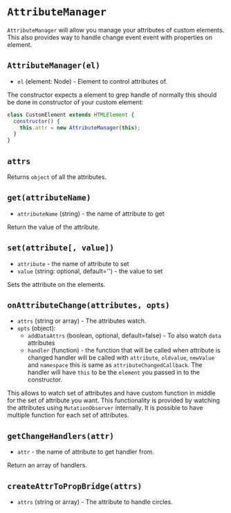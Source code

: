 # `AttributeManager`

`AttributeManager` will allow you manage your attributes of custom elements.
This also provides way to handle change event event with properties on element.

## `AttributeManager(el)`

  * `el` (element: Node) - Element to control attributes of.

The constructor expects a element to grep handle of normally this
should be done in constructor of your custom element:
```javascript
class CustomElement extends HTMLElement {
  constructor() {
    this.attr = new AttributeManager(this);
  }
}
```

## `attrs`

Returns `object` of all the attributes.

## `get(attributeName)`

  * `attributeName` (string) - the name of attribute to get

Return the value of the attribute.

## `set(attribute[, value])`

  * `attribute` - the name of attribute to set
  * `value` (string: optional, default='') - the value to set

Sets the attribute on the elements.

## `onAttributeChange(attributes, opts)`

  * `attrs` (string or array) - The attributes watch.
  * `opts` (object):
    * `addDataAttrs` (boolean, optional, default=false) - To also watch `data` attributes
    * `handler` (function) - the function that will be called when attribute is changed
      handler will be called with `attribute`, `oldvalue`, `newValue` and `namespace` this
      is same as `attributeChangedCallback`. The handler will have `this` to be the `element`
      you passed in to the constructor.

This allows to watch set of attributes and have custom function in middle for the
set of attribute you want. This functionality is provided by watching the attributes using
`MutationObserver` internally. It is possible to have multiple function for each set of attributes.

## `getChangeHandlers(attr)`

  * `attr` - the name of attribute to get handler from.

Return an array of handlers.

## `createAttrToPropBridge(attrs)`

  * `attrs` (string or array) - The attribute to handle circles. 
